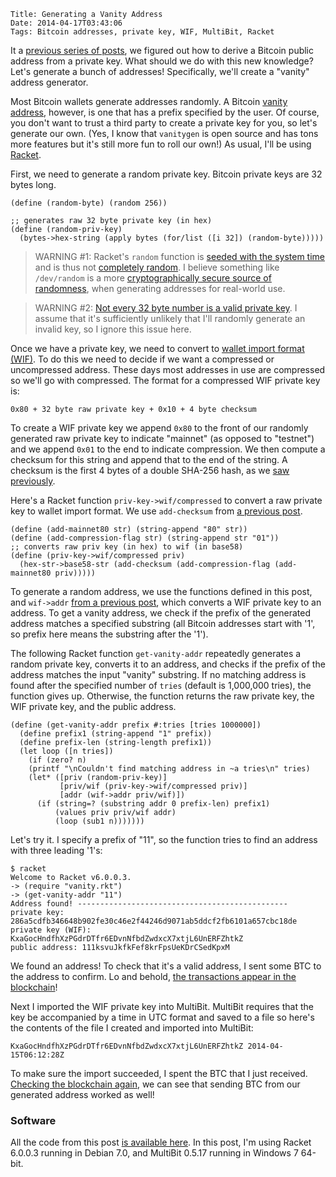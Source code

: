     Title: Generating a Vanity Address
    Date: 2014-04-17T03:43:06
    Tags: Bitcoin addresses, private key, WIF, MultiBit, Racket

It a [previous series of posts][LiT:addr], we figured out how to
derive a Bitcoin public address from a private key. What should we do
with this new knowledge? Let's generate a bunch of addresses!
Specifically, we'll create a "vanity" address generator.

[LiT:addr]: http://www.lostintransaction.com/blog/2014/03/14/computing-a-bitcoin-address-part-1-private-to-public-key/ "Computing a Bitcoin Address"

<!-- more -->

Most Bitcoin wallets generate addresses randomly.  A Bitcoin
[vanity address][bwiki:vanity], however, is one that has a prefix
specified by the user.  Of course, you don't want to trust a third
party to create a private key for you, so let's generate our
own. (Yes, I know that `vanitygen` is open source and has tons more
features but it's still more fun to roll our own!) As usual, I'll be
using [Racket](http://racket-lang.org).

[bwiki:vanity]: https://en.bitcoin.it/wiki/Vanitygen "Vanitygen"

First, we need to generate a random private key. Bitcoin private keys
are 32 bytes long.

```racket
(define (random-byte) (random 256))

;; generates raw 32 byte private key (in hex)
(define (random-priv-key)
  (bytes->hex-string (apply bytes (for/list ([i 32]) (random-byte)))))
```

> WARNING #1: Racket's `random` function is
  [seeded with the system time][docs:pseudo] and is thus not
  [completely random](https://cwe.mitre.org/data/definitions/337.html). I
  believe something like `/dev/random` is a more
  [cryptographically secure source of randomness][wiki:pseudo], when
  generating addresses for real-world use.

[docs:pseudo]: http://docs.racket-lang.org/reference/generic-numbers.html?q=make-pseudo-random-generator#%28def._%28%28quote._~23~25kernel%29._make-pseudo-random-generator%29%29 "Racket docs: make-pseudo-random-generator"
[wiki:pseudo]: http://en.wikipedia.org/wiki/Cryptographically_secure_pseudorandom_number_generator "Wikipedia: Cryptographically secure pseudorandom number generator"

> WARNING #2:
  [Not every 32 byte number is a valid private key][bwiki:priv]. I
  assume that it's sufficiently unlikely that I'll randomly generate
  an invalid key, so I ignore this issue here.

[bwiki:priv]: https://en.bitcoin.it/wiki/Private_key#Range_of_valid_private_keys "Range of valid private keys"

Once we have a private key, we need to convert to
[wallet import format (WIF)][bwiki:wif]. To do this we need to decide
if we want a compressed or uncompressed address. These days most
addresses in use are compressed so we'll go with compressed. The
format for a compressed WIF private key is:

    0x80 + 32 byte raw private key + 0x10 + 4 byte checksum
   
To create a WIF private key we append `0x80` to the front of our
randomly generated raw private key to indicate "mainnet" (as opposed to
"testnet") and we append `0x01` to the end to indicate compression. We
then compute a checksum for this string and append that to the end of
the string. A checksum is the first 4 bytes of a double SHA-256 hash,
as we [saw previously][LiT:wif].

[bwiki:wif]: https://en.bitcoin.it/wiki/WIF "Wallet import format"
[LiT:wif]: http://www.lostintransaction.com/blog/2014/04/09/computing-a-bitcoin-address-part-4-wallet-import-format-wif/ "Computing a Bitcoin Address, Part 4: Wallet Import Format (WIF)"

Here's a Racket function `priv-key->wif/compressed` to convert a raw
private key to wallet import format. We use `add-checksum` from
[a previous post][LiT:wif].

```racket
(define (add-mainnet80 str) (string-append "80" str))
(define (add-compression-flag str) (string-append str "01"))
;; converts raw priv key (in hex) to wif (in base58)
(define (priv-key->wif/compressed priv)
  (hex-str->base58-str (add-checksum (add-compression-flag (add-mainnet80 priv)))))
```

To generate a random address, we use the functions defined in this
post, and `wif->addr` [from a previous post][LiT:wif], which converts
a WIF private key to an address. To get a vanity address, we check if
the prefix of the generated address matches a specified substring (all
Bitcoin addresses start with '1', so prefix here means the substring
after the '1').

The following Racket function `get-vanity-addr` repeatedly generates a
random private key, converts it to an address, and checks if the
prefix of the address matches the input "vanity" substring. If no
matching address is found after the specified number of `tries`
(default is 1,000,000 tries), the function gives up. Otherwise, the
function returns the raw private key, the WIF private key, and the
public address.

```racket
(define (get-vanity-addr prefix #:tries [tries 1000000])
  (define prefix1 (string-append "1" prefix))
  (define prefix-len (string-length prefix1))
  (let loop ([n tries])
    (if (zero? n)
    (printf "\nCouldn't find matching address in ~a tries\n" tries)
    (let* ([priv (random-priv-key)]
           [priv/wif (priv-key->wif/compressed priv)]
           [addr (wif->addr priv/wif)])
      (if (string=? (substring addr 0 prefix-len) prefix1)
          (values priv priv/wif addr)
          (loop (sub1 n)))))))
```

Let's try it. I specify a prefix of "11", so the function tries to
find an address with three leading '1's:

    $ racket
    Welcome to Racket v6.0.0.3.
    -> (require "vanity.rkt")
	-> (get-vanity-addr "11")
	Address found! -----------------------------------------------
	private key: 286a5cdfb346648b902fe30c46e2f44246d9071ab5ddcf2fb6101a657cbc18de
	private key (WIF): KxaGocHndfhXzPGdrDTfr6EDvnNfbdZwdxcX7xtjL6UnERFZhtkZ
	public address: 111ksvuJkfkFef8krFpsUeKDrCSedKpxM
	
We found an address! To check that it's a valid address, I sent some
BTC to the address to confirm. Lo and behold,
[the transactions appear in the blockchain][blockchain]!

[blockchain]: https://blockchain.info/address/111ksvuJkfkFef8krFpsUeKDrCSedKpxM "blockchain.info"

Next I imported the WIF private key into MultiBit. MultiBit requires
that the key be accompanied by a time in UTC format and saved to a
file so here's the contents of the file I created and imported into
MultiBit:

    KxaGocHndfhXzPGdrDTfr6EDvnNfbdZwdxcX7xtjL6UnERFZhtkZ 2014-04-15T06:12:28Z

To make sure the import succeeded, I spent the BTC that I just
received. [Checking the blockchain again][blockchain], we can see that
sending BTC from our generated address worked as well!

### Software

All the code from this post
[is available here](http://www.lostintransaction.com/code/vanity.rkt).
In this post, I'm using Racket 6.0.0.3 running in Debian 7.0, and
MultiBit 0.5.17 running in Windows 7 64-bit.
